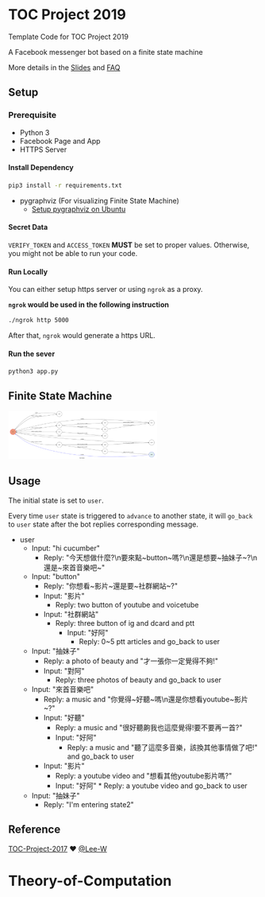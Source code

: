 # TOC Project 2019

Template Code for TOC Project 2019

A Facebook messenger bot based on a finite state machine

More details in the [Slides](https://hackmd.io/p/SkpBR-Yam#/) and [FAQ](https://hackmd.io/s/B1Xw7E8kN)

## Setup

### Prerequisite
* Python 3
* Facebook Page and App
* HTTPS Server

#### Install Dependency
```sh
pip3 install -r requirements.txt
```

* pygraphviz (For visualizing Finite State Machine)
    * [Setup pygraphviz on Ubuntu](http://www.jianshu.com/p/a3da7ecc5303)

#### Secret Data

`VERIFY_TOKEN` and `ACCESS_TOKEN` **MUST** be set to proper values.
Otherwise, you might not be able to run your code.

#### Run Locally
You can either setup https server or using `ngrok` as a proxy.

**`ngrok` would be used in the following instruction**

```sh
./ngrok http 5000
```

After that, `ngrok` would generate a https URL.

#### Run the sever

```sh
python3 app.py
```

## Finite State Machine
<img src = 'img/StatePhoto.png' width="300px">

## Usage
The initial state is set to `user`.

Every time `user` state is triggered to `advance` to another state, it will `go_back` to `user` state after the bot replies corresponding message.

* user
	* Input: "hi cucumber"
		* Reply: "今天想做什麼?\n要來點~button~嗎?\n還是想要~抽妹子~?\n還是~來首音樂吧~"
	* Input: "button"
		* Reply: "你想看~影片~還是要~社群網站~?"
		* Input: "影片"
			* Reply: two button of youtube and voicetube
		* Input: "社群網站"
			* Reply: three button of ig and dcard and ptt
				* Input: "好阿"
					* Reply: 0~5 ptt articles and go_back to user
	* Input: "抽妹子"
		* Reply: a photo of beauty and "才一張你一定覺得不夠!"
		* Input: "對阿"
			* Reply: three photos of beauty and go_back to user
	* Input: "來首音樂吧"
		* Reply: a music and "你覺得~好聽~嗎\n還是你想看youtube~影片~?"
		* Input: "好聽"
			* Reply: a music and "很好聽齁我也這麼覺得!要不要再一首?"
			* Input: "好阿"
				* Reply: a music and "聽了這麼多音樂，該換其他事情做了吧!" and go_back to user 
		* Input: "影片"
			* Reply: a youtube video and "想看其他youtube影片嗎?"
			* Input: "好阿"
					* Reply: a youtube video and go_back to user
	* Input: "抽妹子"
		* Reply: "I'm entering state2"


## Reference
[TOC-Project-2017](https://github.com/Lee-W/TOC-Project-2017) ❤️ [@Lee-W](https://github.com/Lee-W)
# Theory-of-Computation
